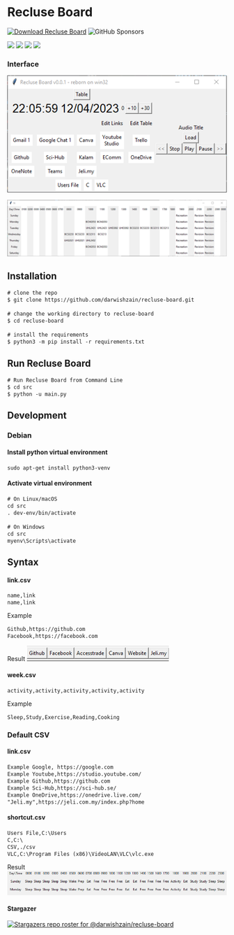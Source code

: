 # Recluse Board
[![Download Recluse Board](https://img.shields.io/sourceforge/dm/recluseboard.svg)](https://sourceforge.net/projects/recluseboard/files/latest/download) ![GitHub Sponsors](https://img.shields.io/github/sponsors/darwishzain)

![](https://img.shields.io/badge/Code-Python3.11.x-informational?style=flat&logo=python&logoColor=white&color=2bbc8a) ![](https://img.shields.io/badge/Tools-Tkinter-informational?style=flat&logoColor=white) ![](https://img.shields.io/badge/Tools-Pygame-informational?style=flat&logoColor=white) ![](https://img.shields.io/badge/Tools-CSV-informational?style=flat&logoColor=white)

### Interface
![](images/interface.png)

![](images/table.png)

## Installation

```console
# clone the repo
$ git clone https://github.com/darwishzain/recluse-board.git

# change the working directory to recluse-board
$ cd recluse-board

# install the requirements
$ python3 -m pip install -r requirements.txt
```

## Run Recluse Board
```
# Run Recluse Board from Command Line
$ cd src
$ python -u main.py
```

## Development
### Debian
#### Install python virtual environment
```
sudo apt-get install python3-venv
```
#### Activate virtual environment
```
# On Linux/macOS
cd src
. dev-env/bin/activate 

# On Windows
cd src
myenv\Scripts\activate  
```

## Syntax

#### link.csv
```
name,link
name,link
```
Example
```
Github,https://github.com
Facebook,https://facebook.com
```
Result
![](images/linkcsv.png)

#### week.csv

```
activity,activity,activity,activity,activity
```
Example
```
Sleep,Study,Exercise,Reading,Cooking
```

### Default CSV
#### link.csv
```
Example Google, https://google.com
Example Youtube,https://studio.youtube.com/
Example Github,https://github.com
Example Sci-Hub,https://sci-hub.se/
Example OneDrive,https://onedrive.live.com/
"Jeli.my",https://jeli.com.my/index.php?home
```
#### shortcut.csv
```
Users File,C:\Users
C,C:\
CSV,./csv
VLC,C:\Program Files (x86)\VideoLAN\VLC\vlc.exe
```
Result
![](images/weekcsv.png)

#### Stargazer
[![Stargazers repo roster for @darwishzain/recluse-board](https://reporoster.com/stars/dark/darwishzain/recluse-board)](https://github.com/darwishzain/recluse-board/stargazers)
